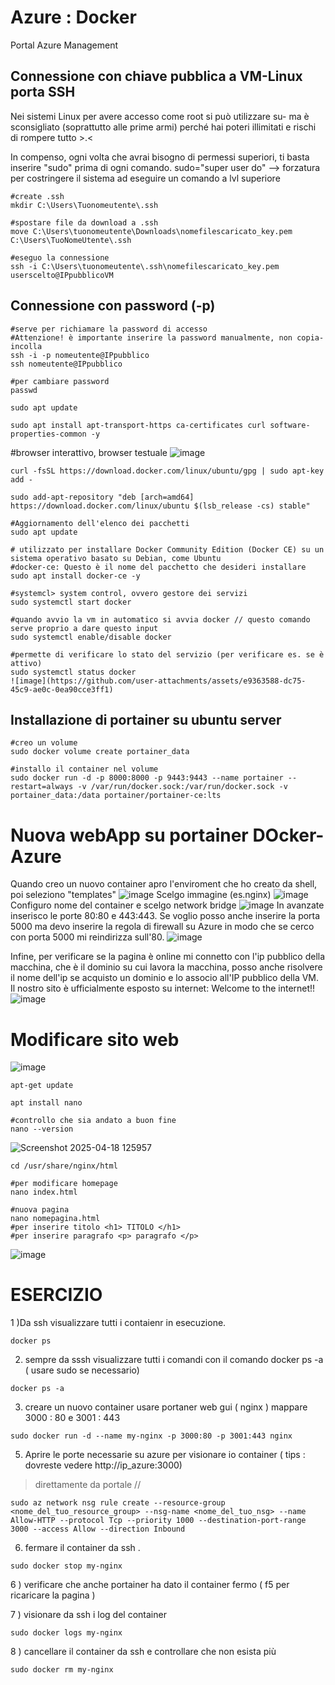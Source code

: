 # Azure : Docker
Portal Azure Management

## Connessione con chiave pubblica a VM-Linux porta SSH
Nei sistemi Linux per avere accesso come root si può utilizzare su- ma è sconsigliato (soprattutto alle prime armi) perché hai poteri illimitati e rischi di rompere tutto >.<

In compenso, ogni volta che avrai bisogno di permessi superiori, ti basta inserire "sudo" prima di ogni comando.
sudo="super user do" --> forzatura per costringere il sistema ad eseguire un comando a lvl superiore
```
#create .ssh 
mkdir C:\Users\Tuonomeutente\.ssh
```
```
#spostare file da download a .ssh
move C:\Users\tuonomeutente\Downloads\nomefilescaricato_key.pem C:\Users\TuoNomeUtente\.ssh
```
```
#eseguo la connessione
ssh -i C:\Users\tuonomeutente\.ssh\nomefilescaricato_key.pem userscelto@IPpubblicoVM
```

## Connessione con password (-p)
```
#serve per richiamare la password di accesso
#Attenzione! è importante inserire la password manualmente, non copia-incolla
ssh -i -p nomeutente@IPpubblico
ssh nomeutente@IPpubblico
```
```
#per cambiare password
passwd
```
```
sudo apt update
```
```
sudo apt install apt-transport-https ca-certificates curl software-properties-common -y
```
#browser interattivo, browser testuale
![image](https://github.com/user-attachments/assets/832df248-8ed2-4127-9c1d-cac33cd4c31f)
```
curl -fsSL https://download.docker.com/linux/ubuntu/gpg | sudo apt-key add -
```
```
sudo add-apt-repository "deb [arch=amd64] https://download.docker.com/linux/ubuntu $(lsb_release -cs) stable"
```
```
#Aggiornamento dell'elenco dei pacchetti
sudo apt update
```
```
# utilizzato per installare Docker Community Edition (Docker CE) su un sistema operativo basato su Debian, come Ubuntu
#docker-ce: Questo è il nome del pacchetto che desideri installare
sudo apt install docker-ce -y
```
```
#systemcl> system control, ovvero gestore dei servizi
sudo systemctl start docker
```
```
#quando avvio la vm in automatico si avvia docker // questo comando serve proprio a dare questo input
sudo systemctl enable/disable docker
```
```
#permette di verificare lo stato del servizio (per verificare es. se è attivo)
sudo systemctl status docker
![image](https://github.com/user-attachments/assets/e9363588-dc75-45c9-ae0c-0ea90cce3ff1)

```
## Installazione di portainer su ubuntu server
```
#creo un volume
sudo docker volume create portainer_data
```
```
#installo il container nel volume
sudo docker run -d -p 8000:8000 -p 9443:9443 --name portainer --restart=always -v /var/run/docker.sock:/var/run/docker.sock -v portainer_data:/data portainer/portainer-ce:lts
```
# Nuova webApp su portainer DOcker-Azure
Quando creo un nuovo container apro l'enviroment che ho creato da shell, poi seleziono "templates"
![image](https://github.com/user-attachments/assets/15295653-077e-4a72-9bd0-27ca871948e7)
Scelgo immagine (es.nginx)
![image](https://github.com/user-attachments/assets/c14bb5ba-2dd4-4ca6-933b-8dcdf970e773)
Configuro nome del container e scelgo network bridge
![image](https://github.com/user-attachments/assets/e95ebacd-387b-43c5-95cc-c128cd865eca)
In avanzate inserisco le porte 80:80 e 443:443. Se voglio posso anche inserire la porta 5000 ma devo inserire la regola di firewall su Azure in modo che se cerco con porta 5000 mi reindirizza sull'80.
![image](https://github.com/user-attachments/assets/559e1de8-c8ba-426c-a063-4b2c8e638ad9)

Infine, per verificare se la pagina è online mi connetto con l'ip pubblico della macchina, che è il dominio su cui lavora la macchina, posso anche risolvere il nome dell'ip se acquisto un dominio e lo associo all'IP pubblico della VM.
Il nostro sito è ufficialmente esposto su internet: Welcome to the internet!!
![image](https://github.com/user-attachments/assets/b3240397-7132-4402-b318-88bc7b896751)

# Modificare sito web
![image](https://github.com/user-attachments/assets/fd932e55-9180-4ab2-8b1f-0354d554f0a3)

```
apt-get update
```
```
apt install nano
```
```
#controllo che sia andato a buon fine
nano --version
```
![Screenshot 2025-04-18 125957](https://github.com/user-attachments/assets/4616cd3b-b3da-48b0-86dc-42fa77858a05)
```
cd /usr/share/nginx/html
```
```
#per modificare homepage
nano index.html
```
```
#nuova pagina
nano nomepagina.html
#per inserire titolo <h1> TITOLO </h1>
#per inserire paragrafo <p> paragrafo </p>
```

![image](https://github.com/user-attachments/assets/f0f67c04-fab4-42f3-9057-90354ac3ddc6)

# ESERCIZIO
1 )Da ssh visualizzare tutti i contaienr in esecuzione.
```
docker ps
```
2) sempre da sssh visualizzare tutti i comandi con il comando docker ps -a ( usare sudo se necessario)
```
docker ps -a
```
3) creare un nuovo container usare portaner web gui ( nginx ) mappare 3000 : 80 e 3001 : 443
```
sudo docker run -d --name my-nginx -p 3000:80 -p 3001:443 nginx
```
5) Aprire le porte necessarie su azure per visionare io container ( tips : dovreste vedere http://ip_azure:3000)
> direttamente da portale //
```
sudo az network nsg rule create --resource-group <nome_del_tuo_resource_group> --nsg-name <nome_del_tuo_nsg> --name Allow-HTTP --protocol Tcp --priority 1000 --destination-port-range 3000 --access Allow --direction Inbound
```
6) fermare il container da ssh .
```
sudo docker stop my-nginx
```
6 ) verificare che anche portainer ha dato il container fermo ( f5 per ricaricare la pagina )

7 ) visionare da ssh i log del container
```
sudo docker logs my-nginx
```
8 ) cancellare il container da ssh  e controllare che non esista più
```
sudo docker rm my-nginx
```
